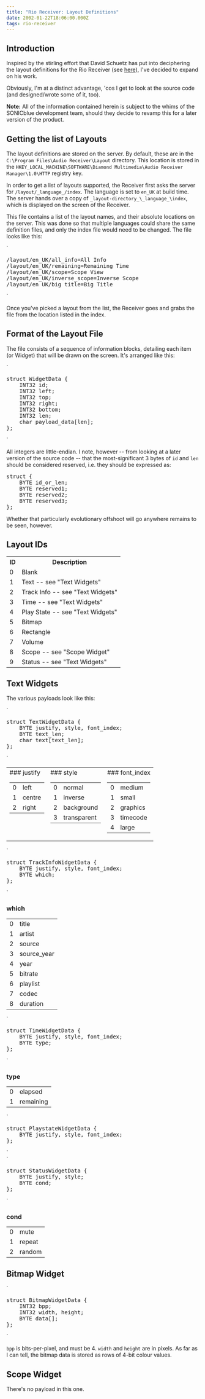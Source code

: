 ```yaml
---
title: "Rio Receiver: Layout Definitions"
date: 2002-01-22T18:06:00.000Z
tags: rio-receiver
---
```

## Introduction

Inspired by the stirling effort that David Schuetz has put into deciphering the layout definitions for the Rio Receiver (see [here](http://www.dasnet.org/David/Rio/Layout.html)), I've decided to expand on his work.

Obviously, I'm at a distinct advantage, 'cos I get to look at the source code (and designed/wrote some of it, too).

**Note:** All of the information contained herein is subject to the whims of the SONICblue development team, should they decide to revamp this for a later version of the product.

## Getting the list of Layouts

The layout definitions are stored on the server. By default, these are in the `C:\Program Files\Audio Receiver\Layout` directory. This location is stored in the `HKEY_LOCAL_MACHINE\SOFTWARE\Diamond Multimedia\Audio Receiver Manager\1.0\HTTP` registry key.

In order to get a list of layouts supported, the Receiver first asks the server for `/layout/_language_/index`. The language is set to `en_UK` at build time. The server hands over a copy of `_layout-directory_\_language_\index`, which is displayed on the screen of the Receiver.

This file contains a list of the layout names, and their absolute locations on the server. This was done so that multiple languages could share the same definition files, and only the index file would need to be changed. The file looks like this:

<div class="snippet"> `<pre>/layout/en_UK/all_info=All Info
/layout/en_UK/remaining=Remaining Time
/layout/en_UK/scope=Scope View
/layout/en_UK/inverse_scope=Inverse Scope
/layout/en_UK/big_title=Big Title</pre>` </div>

Once you've picked a layout from the list, the Receiver goes and grabs the file from the location listed in the index.

## Format of the Layout File

The file consists of a sequence of information blocks, detailing each item (or Widget) that will be drawn on the screen. It's arranged like this:

<div class="snippet"> `<pre>struct WidgetData {
    INT32 id;
    INT32 left;
    INT32 top;
    INT32 right;
    INT32 bottom;
    INT32 len;
    char payload_data[len];
};</pre>` </div>

All integers are little-endian. I note, however -- from looking at a later version of the source code -- that the most-significant 3 bytes of `id` and `len` should be considered reserved, i.e. they should be expressed as:
<pre>struct {
    BYTE id_or_len;
    BYTE reserved1;
    BYTE reserved2;
    BYTE reserved3;
};</pre>

Whether that particularly evolutionary offshoot will go anywhere remains to be seen, however.
## Layout IDs

<table>
<tbody>
<tr>
<th>ID</th>

<th>Description</th>

</tr>

<tr>
<td>0</td>

<td>Blank</td>

</tr>

<tr>
<td>1</td>

<td>Text -- see "Text Widgets"</td>

</tr>

<tr>
<td>2</td>

<td>Track Info -- see "Text Widgets"</td>

</tr>

<tr>
<td>3</td>

<td>Time -- see "Text Widgets"</td>

</tr>

<tr>
<td>4</td>

<td>Play State -- see "Text Widgets"</td>

</tr>

<tr>
<td>5</td>

<td>Bitmap</td>

</tr>

<tr>
<td>6</td>

<td>Rectangle</td>

</tr>

<tr>
<td>7</td>

<td>Volume</td>

</tr>

<tr>
<td>8</td>

<td>Scope -- see "Scope Widget"</td>

</tr>

<tr>
<td>9</td>

<td>Status -- see "Text Widgets"</td>

</tr>

</tbody>

</table>

## Text Widgets

The various payloads look like this:

<div class="snippet"> `<pre>struct TextWidgetData {
    BYTE justify, style, font_index;
    BYTE text_len;
    char text[text_len];
};</pre>` </div>

<table>
<tbody>
<tr valign="top">
<td>
### justify

<table>
<tbody>
<tr>
<td>0</td>

<td>left</td>

</tr>

<tr>
<td>1</td>

<td>centre</td>

</tr>

<tr>
<td>2</td>

<td>right</td>

</tr>

</tbody>

</table>

</td>

<td>
### style

<table>
<tbody>
<tr>
<td>0</td>

<td>normal</td>

</tr>

<tr>
<td>1</td>

<td>inverse</td>

</tr>

<tr>
<td>2</td>

<td>background</td>

</tr>

<tr>
<td>3</td>

<td>transparent</td>

</tr>

</tbody>

</table>

</td>

<td>
### font_index

<table>
<tbody>
<tr>
<td>0</td>

<td>medium</td>

</tr>

<tr>
<td>1</td>

<td>small</td>

</tr>

<tr>
<td>2</td>

<td>graphics</td>

</tr>

<tr>
<td>3</td>

<td>timecode</td>

</tr>

<tr>
<td>4</td>

<td>large</td>

</tr>

</tbody>

</table>

</td>

</tr>

</tbody>

</table>

<div class="snippet"> `<pre>struct TrackInfoWidgetData {
    BYTE justify, style, font_index;
    BYTE which;
};</pre>` </div>

### which

<table>
<tbody>
<tr>
<td>0</td>

<td>title</td>

</tr>

<tr>
<td>1</td>

<td>artist</td>

</tr>

<tr>
<td>2</td>

<td>source</td>

</tr>

<tr>
<td>3</td>

<td>source_year</td>

</tr>

<tr>
<td>4</td>

<td>year</td>

</tr>

<tr>
<td>5</td>

<td>bitrate</td>

</tr>

<tr>
<td>6</td>

<td>playlist</td>

</tr>

<tr>
<td>7</td>

<td>codec</td>

</tr>

<tr>
<td>8</td>

<td>duration</td>

</tr>

</tbody>

</table>

<div class="snippet"> `<pre>struct TimeWidgetData {
    BYTE justify, style, font_index;
    BYTE type;
};</pre>` </div>

### type

<table>
<tbody>
<tr>
<td>0</td>

<td>elapsed</td>

</tr>

<tr>
<td>1</td>

<td>remaining</td>

</tr>

</tbody>

</table>

<div class="snippet"> `<pre>struct PlaystateWidgetData {
    BYTE justify, style, font_index;
};</pre>` </div>

<div class="snippet"> `<pre>struct StatusWidgetData {
    BYTE justify, style;
    BYTE cond;
};</pre>` </div>

### cond

<table>
<tbody>
<tr>
<td>0</td>

<td>mute</td>

</tr>

<tr>
<td>1</td>

<td>repeat</td>

</tr>

<tr>
<td>2</td>

<td>random</td>

</tr>

</tbody>

</table>

## Bitmap Widget

<div class="snippet"> `<pre>struct BitmapWidgetData {
    INT32 bpp;
    INT32 width, height;
    BYTE data[];
};</pre>` </div>

`bpp` is bits-per-pixel, and must be 4\. `width` and `height` are in pixels. As far as I can tell, the bitmap data is stored as rows of 4-bit colour values.

## Scope Widget

There's no payload in this one.

